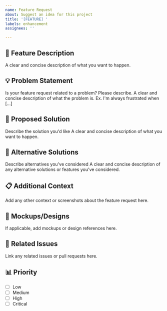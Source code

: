 ```yaml
---
name: Feature Request
about: Suggest an idea for this project
title: '[FEATURE] '
labels: enhancement
assignees: ''

---
```


## 🚀 Feature Description
A clear and concise description of what you want to happen.

## 💡 Problem Statement
Is your feature request related to a problem? Please describe.
A clear and concise description of what the problem is. Ex. I'm always frustrated when [...]

## 🎯 Proposed Solution
Describe the solution you'd like
A clear and concise description of what you want to happen.

## 🔄 Alternative Solutions
Describe alternatives you've considered
A clear and concise description of any alternative solutions or features you've considered.

## 📋 Additional Context
Add any other context or screenshots about the feature request here.

## 🎨 Mockups/Designs
If applicable, add mockups or design references here.

## 🔗 Related Issues
Link any related issues or pull requests here.

## 📊 Priority
- [ ] Low
- [ ] Medium
- [ ] High
- [ ] Critical
